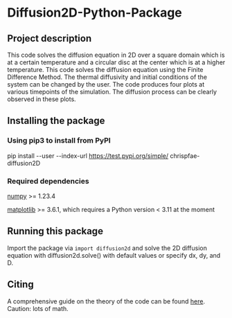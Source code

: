 # Diffusion2D-Python-Package

## Project description

This code solves the diffusion equation in 2D over a square domain which is at a certain temperature and a circular disc at the center which is at a higher temperature. This code solves the diffusion equation using the Finite Difference Method. The thermal diffusivity and initial conditions of the system can be changed by the user. The code produces four plots at various timepoints of the simulation. The diffusion process can be clearly observed in these plots.

## Installing the package

### Using pip3 to install from PyPI

pip install --user --index-url https://test.pypi.org/simple/ chrispfae-diffusion2D

### Required dependencies

[numpy](https://numpy.org/) >= 1.23.4

[matplotlib](https://matplotlib.org/) >= 3.6.1, which requires a Python version < 3.11 at the moment

## Running this package

Import the package via `import diffusion2d` and solve the 2D diffusion equation with diffusion2d.solve() with default values or specify dx, dy, and D.

## Citing

A comprehensive guide on the theory of the code can be found [here](https://scipython.com/book/chapter-7-matplotlib/examples/the-two-dimensional-diffusion-equation/). Caution: lots of math.
